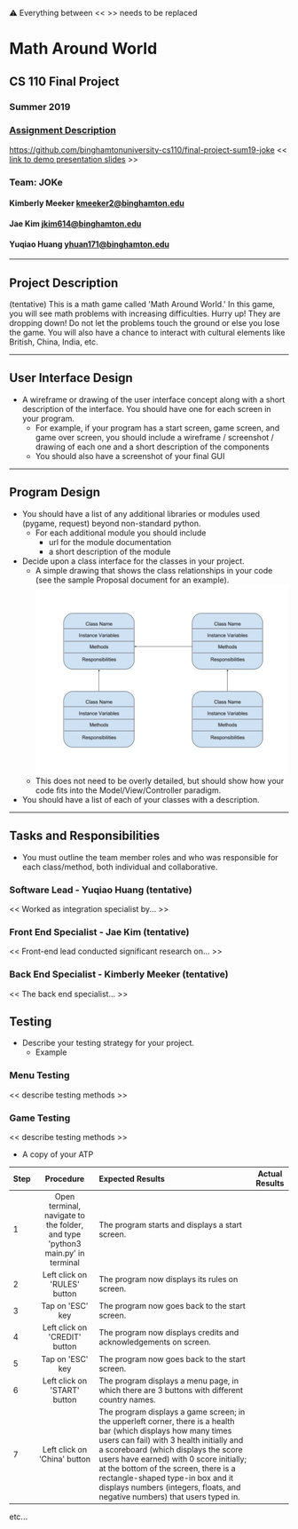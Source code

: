 :warning: Everything between << >> needs to be replaced

# Math Around World
## CS 110 Final Project
### Summer 2019
### [Assignment Description](https://docs.google.com/document/d/1d6wcXns0hz7HcUr4yF_tJK3QBx3daybmJO3dREPxABA/edit?usp=sharing)

https://github.com/binghamtonuniversity-cs110/final-project-sum19-joke
<< [link to demo presentation slides](#) >>

### Team: JOKe
#### Kimberly Meeker kmeeker2@binghamton.edu
#### Jae Kim jkim614@binghamton.edu
#### Yuqiao Huang yhuan171@binghamton.edu

***

## Project Description
(tentative) This is a math game called 'Math Around World.' In this game, you will see math problems with increasing difficulties. Hurry up! They are dropping down! Do not let the problems touch the ground or else you lose the game. You will also have a chance to interact with cultural elements like British, China, India, etc.

***    

## User Interface Design
* A wireframe or drawing of the user interface concept along with a short description of the interface. You should have one for each screen in your program.
    * For example, if your program has a start screen, game screen, and game over screen, you should include a wireframe / screenshot / drawing of each one and a short description of the components
    * You should also have a screenshot of your final GUI

***        

## Program Design
* You should have a list of any additional libraries or modules used (pygame, request) beyond non-standard python.
    * For each additional module you should include
        * url for the module documentation
        * a short description of the module
* Decide upon a class interface for the classes in your project.
    * A simple drawing that shows the class relationships in your code (see the sample Proposal document for an example). ![class diagram](assets/class_diagram.jpg)
    * This does not need to be overly detailed, but should show how your code fits into the Model/View/Controller paradigm.
* You should have a list of each of your classes with a description.

***

## Tasks and Responsibilities
* You must outline the team member roles and who was responsible for each class/method, both individual and collaborative.

### Software Lead - Yuqiao Huang (tentative)

<< Worked as integration specialist by... >>

### Front End Specialist - Jae Kim (tentative)

<< Front-end lead conducted significant research on... >>

### Back End Specialist - Kimberly Meeker (tentative)

<< The back end specialist... >>

## Testing
* Describe your testing strategy for your project.
    * Example

### Menu Testing

<< describe testing methods >>


### Game Testing

<< describe testing methods >>

* A copy of your ATP

| Step                  | Procedure     | Expected Results  | Actual Results |
| ----------------------|:-------------:| :-----------------| -------------- |
|  1  | Open terminal, navigate to the folder, and type 'python3 main.py' in terminal  | The program starts and displays a start screen.  |          |
|  2  | Left click on 'RULES' button  | The program now displays its rules on screen. |                 |
|  3  | Tap on 'ESC' key  | The program now goes back to the start screen.  | |
|  4  | Left click on 'CREDIT' button  | The program now displays credits and acknowledgements on screen.  | |
|  5  | Tap on 'ESC' key  | The program now goes back to the start screen.  | |
|  6  | Left click on 'START' button  | The program displays a menu page, in which there are 3 buttons with different country names.  | |
|  7  | Left click on 'China' button  | The program displays a game screen; in the upperleft corner, there is a health bar (which displays how many times users can fail) with 3 health initially and a scoreboard (which displays the score users have earned) with 0 score initially; at the bottom of the screen, there is a rectangle-shaped type-in box and it displays numbers (integers, floats, and negative numbers) that users typed in.
etc...
